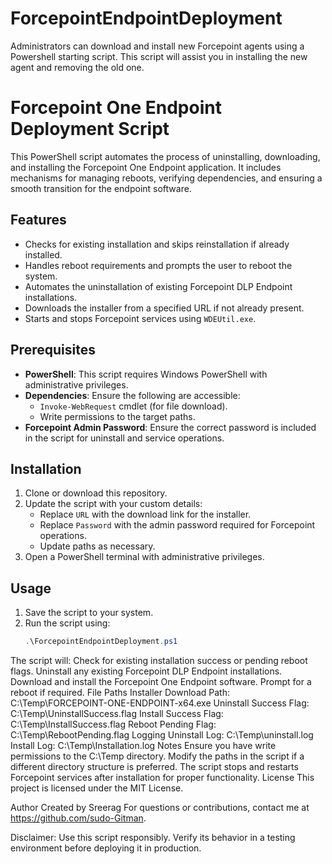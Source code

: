 # ForcepointEndpointDeployment
Administrators can download and install new Forcepoint agents using a Powershell starting script. This script will assist you in installing the new agent and removing the old one.  

# Forcepoint One Endpoint Deployment Script

This PowerShell script automates the process of uninstalling, downloading, and installing the Forcepoint One Endpoint application. It includes mechanisms for managing reboots, verifying dependencies, and ensuring a smooth transition for the endpoint software.

## Features

- Checks for existing installation and skips reinstallation if already installed.
- Handles reboot requirements and prompts the user to reboot the system.
- Automates the uninstallation of existing Forcepoint DLP Endpoint installations.
- Downloads the installer from a specified URL if not already present.
- Starts and stops Forcepoint services using `WDEUtil.exe`.

## Prerequisites

- **PowerShell**: This script requires Windows PowerShell with administrative privileges.
- **Dependencies**: Ensure the following are accessible:
  - `Invoke-WebRequest` cmdlet (for file download).
  - Write permissions to the target paths.
- **Forcepoint Admin Password**: Ensure the correct password is included in the script for uninstall and service operations.

## Installation

1. Clone or download this repository.
2. Update the script with your custom details:
   - Replace `URL` with the download link for the installer.
   - Replace `Password` with the admin password required for Forcepoint operations.
   - Update paths as necessary.
3. Open a PowerShell terminal with administrative privileges.

## Usage

1. Save the script to your system.
2. Run the script using:
   ```powershell
   .\ForcepointEndpointDeployment.ps1
The script will:
Check for existing installation success or pending reboot flags.
Uninstall any existing Forcepoint DLP Endpoint installations.
Download and install the Forcepoint One Endpoint software.
Prompt for a reboot if required.
File Paths
Installer Download Path: C:\Temp\FORCEPOINT-ONE-ENDPOINT-x64.exe
Uninstall Success Flag: C:\Temp\UninstallSuccess.flag
Install Success Flag: C:\Temp\InstallSuccess.flag
Reboot Pending Flag: C:\Temp\RebootPending.flag
Logging
Uninstall Log: C:\Temp\uninstall.log
Install Log: C:\Temp\Installation.log
Notes
Ensure you have write permissions to the C:\Temp directory.
Modify the paths in the script if a different directory structure is preferred.
The script stops and restarts Forcepoint services after installation for proper functionality.
License
This project is licensed under the MIT License.

Author
Created by Sreerag For questions or contributions, contact me at https://github.com/sudo-Gitman.

Disclaimer: Use this script responsibly. Verify its behavior in a testing environment before deploying it in production.


